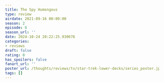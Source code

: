 ```yaml
---
title: The Spy Humongous
type: review
airdate: 2021-09-16 00:00:00
season: 2
episode: 6
season_url: ''
date: 2024-10-24 20:22:25.930676
categories:
- reviews
draft: false
rating: 0
has_spoilers: false
fanart_url: ''
poster_url: /thoughts/reviews/tv/star-trek-lower-decks/series_poster.jpg
tags: []
---
```


